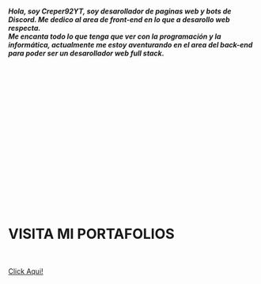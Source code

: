 <h5>Hola, soy Creper92YT, soy desarollador de paginas web y bots de Discord. Me dedico al area de front-end en lo que a desarollo web respecta. <br>Me encanta todo lo que tenga que ver con la programación y la informática, actualmente me estoy aventurando en el area del back-end para poder ser un desarollador web full stack.</h5> <br>

<div class="spacer" style="margin-bottom: 100px; margin-top: 300px"></div> 


<h1>VISITA MI PORTAFOLIOS</h1> <br>

<a href="http://creper92.hostarc.xyz">Click Aqui!</a>
